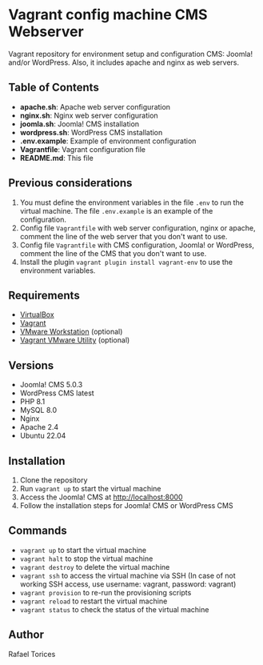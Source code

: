 # Vagrant config machine CMS Webserver

Vagrant repository for environment setup and configuration CMS: Joomla! and/or WordPress. Also, it includes apache and nginx as web servers.

## Table of Contents

- **apache.sh**: Apache web server configuration
- **nginx.sh**: Nginx web server configuration
- **joomla.sh**: Joomla! CMS installation
- **wordpress.sh**: WordPress CMS installation
- **.env.example**: Example of environment configuration
- **Vagrantfile**: Vagrant configuration file
- **README.md**: This file

## Previous considerations

1. You must define the environment variables in the file ```.env``` to run the virtual machine. The file ```.env.example``` is an example of the configuration.
2. Config file ```Vagrantfile``` with web server configuration, nginx or apache, comment the line of the web server that you don't want to use.
3. Config file ```Vagrantfile``` with CMS configuration, Joomla! or WordPress, comment the line of the CMS that you don't want to use.
4. Install the plugin ```vagrant plugin install vagrant-env``` to use the environment variables.

## Requirements

- [VirtualBox](https://www.virtualbox.org/)
- [Vagrant](https://www.vagrantup.com/)
- [VMware Workstation](https://www.vmware.com/products/workstation-player.html) (optional)
- [Vagrant VMware Utility](https://www.vagrantup.com/vmware/downloads.html) (optional)

## Versions

- Joomla! CMS 5.0.3
- WordPress CMS latest
- PHP 8.1
- MySQL 8.0
- Nginx
- Apache 2.4
- Ubuntu 22.04

## Installation

1. Clone the repository
2. Run `vagrant up` to start the virtual machine
3. Access the Joomla! CMS at [http://localhost:8000](http://localhost:8000)
4. Follow the installation steps for Joomla! CMS or WordPress CMS

## Commands

- `vagrant up` to start the virtual machine
- `vagrant halt` to stop the virtual machine
- `vagrant destroy` to delete the virtual machine
- `vagrant ssh` to access the virtual machine via SSH (In case of not working SSH access, use username: vagrant, password: vagrant)
- `vagrant provision` to re-run the provisioning scripts
- `vagrant reload` to restart the virtual machine
- `vagrant status` to check the status of the virtual machine

## Author

Rafael Torices
